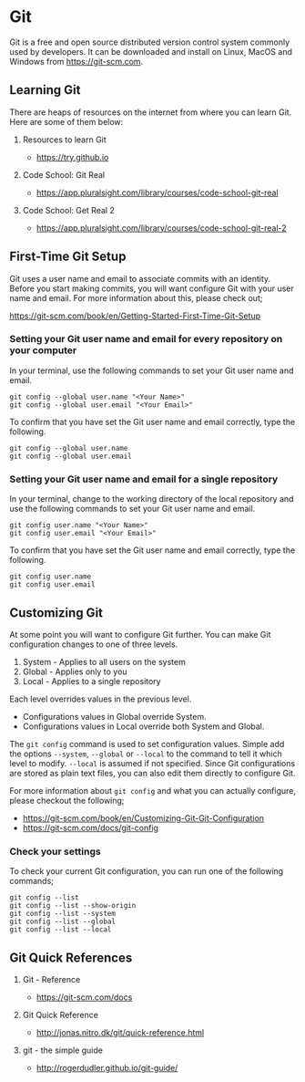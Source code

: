 # Git

Git is a free and open source distributed version control system commonly used by developers. It can be downloaded and install on Linux, MacOS and Windows from <https://git-scm.com>.

## Learning Git

There are heaps of resources on the internet from where you can learn Git. Here are some of them below:

1. Resources to learn Git

   - <https://try.github.io>

2. Code School: Git Real

   - <https://app.pluralsight.com/library/courses/code-school-git-real>

3. Code School: Get Real 2
   - <https://app.pluralsight.com/library/courses/code-school-git-real-2>

## First-Time Git Setup

Git uses a user name and email to associate commits with an identity. Before you start making commits, you will want configure Git with your user name and email. For more information about this, please check out;

<https://git-scm.com/book/en/Getting-Started-First-Time-Git-Setup>

### Setting your Git user name and email for every repository on your computer

In your terminal, use the following commands to set your Git user name and email.

    git config --global user.name "<Your Name>"
    git config --global user.email "<Your Email>"

To confirm that you have set the Git user name and email correctly, type the following.

    git config --global user.name
    git config --global user.email

### Setting your Git user name and email for a single repository

In your terminal, change to the working directory of the local repository and use the following commands to set your Git user name and email.

    git config user.name "<Your Name>"
    git config user.email "<Your Email>"

To confirm that you have set the Git user name and email correctly, type the following.

    git config user.name
    git config user.email

## Customizing Git

At some point you will want to configure Git further. You can make Git configuration changes to one of three levels.

1. System - Applies to all users on the system
2. Global - Applies only to you
3. Local - Applies to a single repository

Each level overrides values in the previous level.

- Configurations values in Global override System.
- Configurations values in Local override both System and Global.

The `git config` command is used to set configuration values. Simple add the options `--system`, `--global` or `--local` to the command to tell it which level to modify. `--local` is assumed if not specified. Since Git configurations are stored as plain text files, you can also edit them directly to configure Git.

For more information about `git config` and what you can actually configure, please checkout the following;

- <https://git-scm.com/book/en/Customizing-Git-Git-Configuration>
- <https://git-scm.com/docs/git-config>

### Check your settings

To check your current Git configuration, you can run one of the following commands;

    git config --list
    git config --list --show-origin
    git config --list --system
    git config --list --global
    git config --list --local

## Git Quick References

1. Git - Reference

   - <https://git-scm.com/docs>

2. Git Quick Reference

   - <http://jonas.nitro.dk/git/quick-reference.html>

3. git - the simple guide

   - <http://rogerdudler.github.io/git-guide/>
